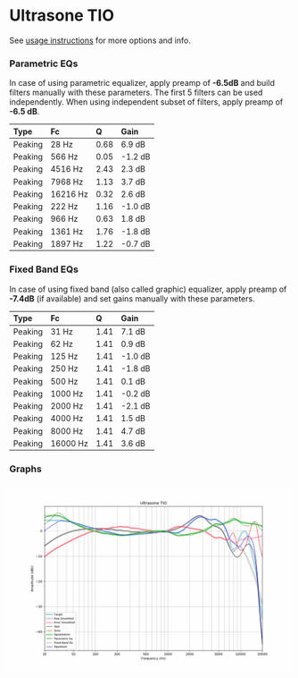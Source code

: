 # Ultrasone TIO
See [usage instructions](https://github.com/jaakkopasanen/AutoEq#usage) for more options and info.

### Parametric EQs
In case of using parametric equalizer, apply preamp of **-6.5dB** and build filters manually
with these parameters. The first 5 filters can be used independently.
When using independent subset of filters, apply preamp of **-6.5 dB**.

| Type    | Fc       |    Q | Gain    |
|:--------|:---------|:-----|:--------|
| Peaking | 28 Hz    | 0.68 | 6.9 dB  |
| Peaking | 566 Hz   | 0.05 | -1.2 dB |
| Peaking | 4516 Hz  | 2.43 | 2.3 dB  |
| Peaking | 7968 Hz  | 1.13 | 3.7 dB  |
| Peaking | 16216 Hz | 0.32 | 2.6 dB  |
| Peaking | 222 Hz   | 1.16 | -1.0 dB |
| Peaking | 966 Hz   | 0.63 | 1.8 dB  |
| Peaking | 1361 Hz  | 1.76 | -1.8 dB |
| Peaking | 1897 Hz  | 1.22 | -0.7 dB |

### Fixed Band EQs
In case of using fixed band (also called graphic) equalizer, apply preamp of **-7.4dB**
(if available) and set gains manually with these parameters.

| Type    | Fc       |    Q | Gain    |
|:--------|:---------|:-----|:--------|
| Peaking | 31 Hz    | 1.41 | 7.1 dB  |
| Peaking | 62 Hz    | 1.41 | 0.9 dB  |
| Peaking | 125 Hz   | 1.41 | -1.0 dB |
| Peaking | 250 Hz   | 1.41 | -1.8 dB |
| Peaking | 500 Hz   | 1.41 | 0.1 dB  |
| Peaking | 1000 Hz  | 1.41 | -0.2 dB |
| Peaking | 2000 Hz  | 1.41 | -2.1 dB |
| Peaking | 4000 Hz  | 1.41 | 1.5 dB  |
| Peaking | 8000 Hz  | 1.41 | 4.7 dB  |
| Peaking | 16000 Hz | 1.41 | 3.6 dB  |

### Graphs
![](./Ultrasone%20TIO.png)